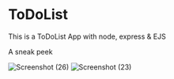 # ToDoList
This is a ToDoList App with node, express & EJS

A sneak peek

![Screenshot (26)](https://user-images.githubusercontent.com/86042508/160225519-2f3f7c60-a076-4a9a-9305-3b1506b82b1b.png)
![Screenshot (23)](https://user-images.githubusercontent.com/86042508/160225536-a945a1aa-0bee-42c1-888b-0c7917b52b6b.png)
